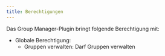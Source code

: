 ```yaml
---
title: Berechtigungen
---
```

Das Group Manager-Plugin bringt folgende Berechtigung mit: 

* Globale Berechtigung:
    * Gruppen verwalten: Darf Gruppen verwalten
